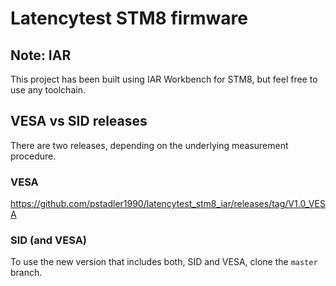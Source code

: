 # Latencytest STM8 firmware

## Note: IAR
This project has been built using IAR Workbench for STM8, but feel free to use any toolchain. 

## VESA vs SID releases
There are two releases, depending on the underlying measurement procedure.

### VESA
https://github.com/pstadler1990/latencytest_stm8_iar/releases/tag/V1.0_VESA

### SID (and VESA)
To use the new version that includes both, SID and VESA, clone the `master` branch.
